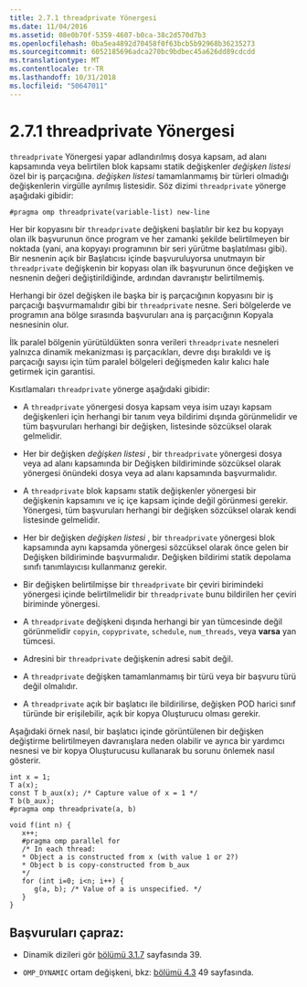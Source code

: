 ```yaml
---
title: 2.7.1 threadprivate Yönergesi
ms.date: 11/04/2016
ms.assetid: 08e0b70f-5359-4607-b0ca-38c2d570d7b3
ms.openlocfilehash: 0ba5ea4892d70458f0f63bcb5b92968b36235273
ms.sourcegitcommit: 6052185696adca270bc9bdbec45a626dd89cdcdd
ms.translationtype: MT
ms.contentlocale: tr-TR
ms.lasthandoff: 10/31/2018
ms.locfileid: "50647011"
---
```

# <a name="271-threadprivate-directive"></a>2.7.1 threadprivate Yönergesi

`threadprivate` Yönergesi yapar adlandırılmış dosya kapsam, ad alanı kapsamında veya belirtilen blok kapsamı statik değişkenler *değişken listesi* özel bir iş parçacığına. *değişken listesi* tamamlanmamış bir türleri olmadığı değişkenlerin virgülle ayrılmış listesidir. Söz dizimi `threadprivate` yönerge aşağıdaki gibidir:

```
#pragma omp threadprivate(variable-list) new-line
```

Her bir kopyasını bir `threadprivate` değişkeni başlatılır bir kez bu kopyayı olan ilk başvurunun önce program ve her zamanki şekilde belirtilmeyen bir noktada (yani, ana kopyayı programının bir seri yürütme başlatılması gibi). Bir nesnenin açık bir Başlatıcısı içinde başvuruluyorsa unutmayın bir `threadprivate` değişkenin bir kopyası olan ilk başvurunun önce değişken ve nesnenin değeri değiştirildiğinde, ardından davranıştır belirtilmemiş.

Herhangi bir özel değişken ile başka bir iş parçacığının kopyasını bir iş parçacığı başvurmamalıdır gibi bir `threadprivate` nesne. Seri bölgelerde ve programın ana bölge sırasında başvuruları ana iş parçacığının Kopyala nesnesinin olur.

İlk paralel bölgenin yürütüldükten sonra verileri `threadprivate` nesneleri yalnızca dinamik mekanizması iş parçacıkları, devre dışı bırakıldı ve iş parçacığı sayısı için tüm paralel bölgeleri değişmeden kalır kalıcı hale getirmek için garantisi.

Kısıtlamaları `threadprivate` yönerge aşağıdaki gibidir:

- A `threadprivate` yönergesi dosya kapsam veya isim uzayı kapsam değişkenleri için herhangi bir tanım veya bildirimi dışında görünmelidir ve tüm başvuruları herhangi bir değişken, listesinde sözcüksel olarak gelmelidir.

- Her bir değişken *değişken listesi* , bir `threadprivate` yönergesi dosya veya ad alanı kapsamında bir Değişken bildiriminde sözcüksel olarak yönergesi önündeki dosya veya ad alanı kapsamında başvurmalıdır.

- A `threadprivate` blok kapsamı statik değişkenler yönergesi bir değişkenin kapsamını ve iç içe kapsam içinde değil görünmesi gerekir. Yönergesi, tüm başvuruları herhangi bir değişken sözcüksel olarak kendi listesinde gelmelidir.

- Her bir değişken *değişken listesi* , bir `threadprivate` yönergesi blok kapsamında aynı kapsamda yönergesi sözcüksel olarak önce gelen bir Değişken bildiriminde başvurmalıdır. Değişken bildirimi statik depolama sınıfı tanımlayıcısı kullanmanız gerekir.

- Bir değişken belirtilmişse bir `threadprivate` bir çeviri birimindeki yönergesi içinde belirtilmelidir bir `threadprivate` bunu bildirilen her çeviri biriminde yönergesi.

- A `threadprivate` değişkeni dışında herhangi bir yan tümcesinde değil görünmelidir `copyin`, `copyprivate`, `schedule`, `num_threads`, veya **varsa** yan tümcesi.

- Adresini bir `threadprivate` değişkenin adresi sabit değil.

- A `threadprivate` değişken tamamlanmamış bir türü veya bir başvuru türü değil olmalıdır.

- A `threadprivate` açık bir başlatıcı ile bildirilirse, değişken POD harici sınıf türünde bir erişilebilir, açık bir kopya Oluşturucu olması gerekir.

Aşağıdaki örnek nasıl, bir başlatıcı içinde görüntülenen bir değişken değiştirme belirtilmeyen davranışlara neden olabilir ve ayrıca bir yardımcı nesnesi ve bir kopya Oluşturucusu kullanarak bu sorunu önlemek nasıl gösterir.

```
int x = 1;
T a(x);
const T b_aux(x); /* Capture value of x = 1 */
T b(b_aux);
#pragma omp threadprivate(a, b)

void f(int n) {
   x++;
   #pragma omp parallel for
   /* In each thread:
   * Object a is constructed from x (with value 1 or 2?)
   * Object b is copy-constructed from b_aux
   */
   for (int i=0; i<n; i++) {
      g(a, b); /* Value of a is unspecified. */
   }
}
```

## <a name="cross-references"></a>Başvuruları çapraz:

- Dinamik dizileri gör [bölümü 3.1.7](../../parallel/openmp/3-1-7-omp-set-dynamic-function.md) sayfasında 39.

- `OMP_DYNAMIC` ortam değişkeni, bkz: [bölümü 4.3](../../parallel/openmp/4-3-omp-dynamic.md) 49 sayfasında.